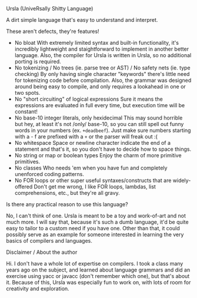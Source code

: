 Ursla (UniveRsally Shitty Language)

A dirt simple language that's easy to understand and interpret.

These aren't defects, they're features!

* No bloat
    With extremely limited syntax and built-in functionality, it's incredibly lightweight and staightforward to implement in another better language. Also, the compiler for Ursla is written in Ursla, so no additional porting is required.
* No tokenizing / No trees (ie. parse tree or AST) / No safety nets (ie. type checking)
    By only having single character "keywords" there's little need for tokenizing code before compilation. Also, the grammar was designed around being easy to compile, and only requires a lookahead in one or two spots.
* No "short circuiting" of logical expressions
    Sure it means the expressions are evaluated in full every time, but execution time will be constant!
* No base-10 integer literals, only hexidecimal
    This may sound horrible but hey, at least it's not /only/ base-10, so you can still spell out funny words in your numbers (ex. `+deadbeef`). Just make sure numbers starting with a - f are prefixed with a `+` or the parser will freak out :(
* No whitespace
    Space or newline character indicate the end of a statement and that's it, so you don't have to decide how to space things.
* No string or map or boolean types
    Enjoy the charm of more primitive primitives.
* No classes
    Who needs 'em when you have fun and completely unenforced coding patterns.
* No FOR loops or other super useful syntaxes/constructs that are widely-offered
    Don't get me wrong, I like FOR loops, lambdas, list comprehensions, etc., but they're all gravy.

Is there any practical reason to use this language?

No, I can't think of one. Ursla is meant to be a toy and work-of-art and not much more. I will say that, because it's such a dumb language, it'd be quite easy to tailor to a custom need if you have one. Other than that, it could possibly serve as an example for someone interested in learning the very basics of compilers and languages.

Disclaimer / About the author

Hi. I don't have a whole lot of expertise on compilers. I took a class many years ago on the subject, and learned about language grammars and did an exercise using yacc or javacc (don't remember which one), but that's about it. Because of this, Ursla was especially fun to work on, with lots of room for creativity and exploration.
